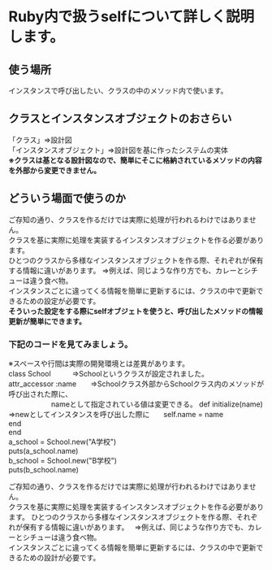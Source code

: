 # Ruby内で扱うselfについて詳しく説明します。
## 使う場所
インスタンスで呼び出したい、クラスの中のメソッド内で使います。
## クラスとインスタンスオブジェクトのおさらい  
「クラス」⇒設計図    
「インスタンスオブジェクト」⇒設計図を基に作ったシステムの実体    
**※クラスは基となる設計図なので、簡単にそこに格納されているメソッドの内容を外部から変更できません。**
## どういう場面で使うのか
ご存知の通り、クラスを作るだけでは実際に処理が行われるわけではありません。    
クラスを基に実際に処理を実装するインスタンスオブジェクトを作る必要があります。    
ひとつのクラスから多様なインスタンスオブジェクトを作る際、それぞれが保有する情報に違いがあります。
⇒例えば、同じような作り方でも、カレーとシチューは違う食べ物。    
インスタンスごとに違ってくる情報を簡単に更新するには、クラスの中で更新できるための設定が必要です。    
**そういった設定をする際にselfオブジェトを使うと、呼び出したメソッドの情報更新が簡単にできます。**
### 下記のコードを見てみましょう。    
※スペースや行間は実際の開発環境とは差異があります。    
class School　　　⇒Schoolというクラスが設定されました。    
attr_accessor :name　　⇒Schoolクラス外部からSchoolクラス内のメソッドが呼び出された際に、   
<span>　　　　　　</span>nameとして指定されている値は変更できる。
  def initialize(name)　⇒newとしてインスタンスを呼び出した際に      
    self.name = name    
   end   
 end    
a_school = School.new("A学校")    
puts(a_school.name)     
b_school = School.new("B学校")    
puts(b_school.name)


ご存知の通り、クラスを作るだけでは実際に処理が行われるわけではありません。    
クラスを基に実際に処理を実装するインスタンスオブジェクトを作る必要があります。
ひとつのクラスから多様なインスタンスオブジェクトを作る際、それぞれが保有する情報に違いがあります。   
⇒例えば、同じような作り方でも、カレーとシチューは違う食べ物。   
インスタンスごとに違ってくる情報を簡単に更新するには、クラスの中で更新できるための設計が必要です。

